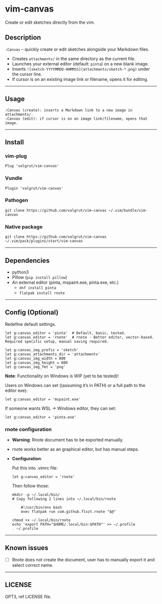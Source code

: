 # vim-canvas

Create or edit sketches directly from the vim.


## Description

`:Canvas` – quickly create or edit sketches alongside your Markdown files.

- Creates `attachments/` in the same directory as the current file.
- Launches your external editor (default: `pinta`) on a new blank image.
- Inserts `![sketch-YYYYMMDD-HHMMSS](attachments/sketch-*.png)` under the cursor line.
- If cursor is on an existing image link or filename, opens it for editing.


-----------------------------------------------------------------------

## Usage

```
:Canvas (create): inserts a Markdown link to a new image in attachments/.
:Canvas (edit): if cursor is on an image link/filename, opens that image.
```


-----------------------------------------------------------------------

## Install

### vim-plug

```vim
Plug 'valgrut/vim-canvas'
```


### Vundle

```
Plugin 'valgrut/vim-canvas'
```


### Pathogen

```
git clone https://github.com/valgrut/vim-canvas ~/.vim/bundle/vim-canvas
```


### Native package

```
git clone https://github.com/valgrut/vim-canvas ~/.vim/pack/plugins/start/vim-canvas
```


-----------------------------------------------------------------------

## Dependencies

- python3
- Pillow (`pip install pillow`)
- An external editor (pinta, mspaint.exe, pinta.exe, etc.)
    - `dnf install pinta`
    - `flatpak install rnote`

-----------------------------------------------------------------------

## Config (Optional)

Redefine default settings.

```
let g:canvas_editor = 'pinta'  # Default, basic, tested.
let g:canvas_editor = 'rnote'  # rnote - Better editor, vector-based. Required specific setup, manual saving required.

let g:canvas_img_prefix = 'sketch'
let g:canvas_attachments_dir = 'attachments'
let g:canvas_img_width = 800
let g:canvas_img_height = 600
let g:canvas_img_fmt = 'png'
```

**Note**: Functionality on Windows is WIP (yet to be tested)!

Users on Windows can set ((assuming it’s in PATH) or a full path to the editor exe):

```
let g:canvas_editor = 'mspaint.exe'
```

If someone wants WSL -> Windows editor, they can set:

```
let g:canvas_editor = 'pinta.exe'
```

### rnote configuration

- **Warning**: Rnote document has to be exported manually.
- rnote works better as an graphical editor, but has manual steps.
- **Configuration**:

    Put this into .vimrc file:

    ```
    let g:canvas_editor = 'rnote'
    ```

    Then follow those:
    ```
    mkdir -p ~/.local/bin/
    # Copy following 2 lines into ~/.local/bin/rnote

        #!/usr/bin/env bash
        exec flatpak run com.github.flxzt.rnote "$@"

    chmod +x ~/.local/bin/rnote
    echo 'export PATH="$HOME/.local/bin:$PATH"' >> ~/.profile
    . ~/.profile
    ```


-----------------------------------------------------------------------

## Known issues

- [ ] Rnote does not create the document, user has to manually export it and select correct name.


-----------------------------------------------------------------------

## LICENSE

GPT3, ref LICENSE file.

